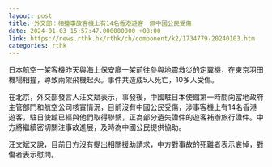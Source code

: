 ```yaml
---
layout: post
title: 外交部：相撞事故客機上有14名香港遊客　無中國公民受傷
date: 2024-01-03 15:57:47.000000000 +08:00
link: https://news.rthk.hk/rthk/ch/component/k2/1734779-20240103.htm
categories: rthk
---
```


日本航空一架客機昨天與海上保安廳一架前往參與地震救災的定翼機，在東京羽田機場相撞，導致兩架飛機起火。事件共造成5人死亡，10多人受傷。

在北京，外交部發言人汪文斌表示，事發後，中國駐日本使館第一時間向當地政府主管部門和航空公司核實情況，目前沒有中國公民受傷，涉事客機上有14名香港遊客，駐日使館已經與他們取得聯繫，正為部分遺失證件的遊客補辦旅行證件。中方將繼續密切關注事故進展，及時為中國公民提供協助。

汪文斌又說，目前日方沒有提出相關援助請求，中方對事故的死難者表示哀悼，對傷者表示慰問。
